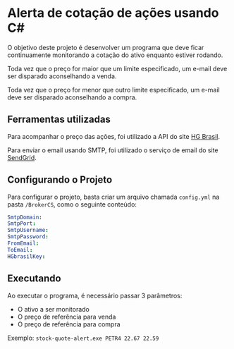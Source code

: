 # Alerta de cotação de ações usando C#

O objetivo deste projeto é desenvolver um programa que deve ficar continuamente monitorando a cotação do ativo enquanto estiver rodando.

Toda vez que o preço for maior que um limite especificado, um e-mail deve ser disparado aconselhando a venda.

Toda vez que o preço for menor que outro limite especificado, um e-mail deve ser disparado aconselhando a compra.

## Ferramentas utilizadas
Para acompanhar o preço das ações, foi utilizado a API do site [HG Brasil](https://hgbrasil.com/).

Para enviar o email usando SMTP, foi utilizado o serviço de email do site [SendGrid](https://sendgrid.com/).

## Configurando o Projeto

Para configurar o projeto, basta criar um arquivo chamada `config.yml` na pasta `/BrokerCS`, como o seguinte conteúdo:
```yaml
SmtpDomain: 
SmtpPort: 
SmtpUsername: 
SmtpPassword: 
FromEmail: 
ToEmail: 
HGbrasilKey: 
```

## Executando
Ao executar o programa, é necessário passar 3 parâmetros:

- O ativo a ser monitorado
- O preço de referência para venda
- O preço de referência para compra

Exemplo: `stock-quote-alert.exe PETR4 22.67 22.59 `